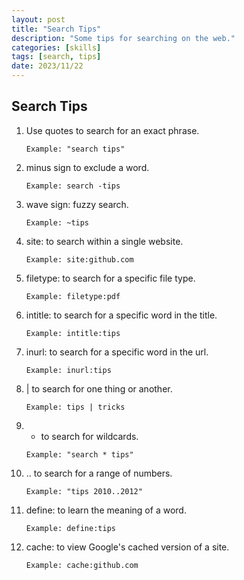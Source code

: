 ```yaml
---
layout: post
title: "Search Tips"
description: "Some tips for searching on the web."
categories: [skills]
tags: [search, tips]
date: 2023/11/22
---
```


## Search Tips

1. Use quotes to search for an exact phrase.

   `Example: "search tips"`

2. minus sign to exclude a word.

   `Example: search -tips`

3. wave sign: fuzzy search.

   `Example: ~tips`

4. site: to search within a single website.

   `Example: site:github.com`

5. filetype: to search for a specific file type.

   `Example: filetype:pdf`

6. intitle: to search for a specific word in the title.

   `Example: intitle:tips`

7. inurl: to search for a specific word in the url.

   `Example: inurl:tips`

8. | to search for one thing or another.

   `Example: tips | tricks`

9. - to search for wildcards.

   `Example: "search * tips"`

10. .. to search for a range of numbers.

    `Example: "tips 2010..2012"`

11. define: to learn the meaning of a word.

    `Example: define:tips`

12. cache: to view Google's cached version of a site.

    `Example: cache:github.com`
